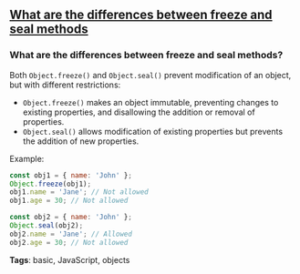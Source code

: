 ## [What are the differences between freeze and seal methods](#what-are-the-differences-between-freeze-and-seal-methods)

### What are the differences between freeze and seal methods?

Both `Object.freeze()` and `Object.seal()` prevent modification of an object, but with different restrictions:

- `Object.freeze()` makes an object immutable, preventing changes to existing properties, and disallowing the addition or removal of properties.
- `Object.seal()` allows modification of existing properties but prevents the addition of new properties.

Example:

```javascript
const obj1 = { name: 'John' };
Object.freeze(obj1);
obj1.name = 'Jane'; // Not allowed
obj1.age = 30; // Not allowed

const obj2 = { name: 'John' };
Object.seal(obj2);
obj2.name = 'Jane'; // Allowed
obj2.age = 30; // Not allowed
```

**Tags**: basic, JavaScript, objects



